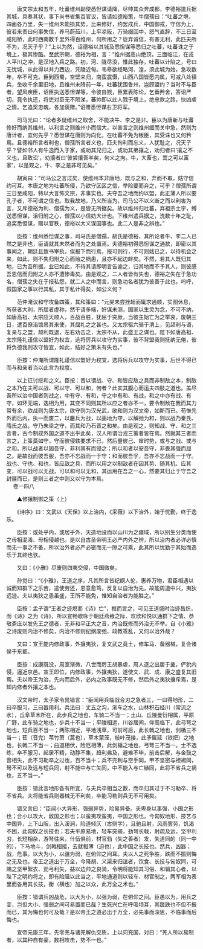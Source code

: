 <!-- { "loadSidebar": true } -->
　　唐文宗太和五年，吐蕃维州副使悉怛谋请降，尽帅其众奔成都，李德裕遣兵据其城，具奏其状，事下尚书省集百官议，皆请如德裕策，牛僧孺曰：“吐蕃之境，四面各万里，失一维州未能损其势，比来修好，约罢戍兵，中国御戎，守信为上，彼若来责曰何事失信，养马蔚茹川，上平凉阪，万骑缀回中，怒气直辞，不三日至咸阳桥，此时西南数千里外得百维州，何所用之？徒弃诚信，有害无利，此匹夫所不为，况天子乎？”上以为然，诏德裕以其城及悉怛谋等悉归之吐蕃，吐蕃诛之于境上，极其惨酷。至武宗朝，德裕为相，言：“维州据高山绝顶，三面临江，在戎人平川之冲，是汉地入兵之路。初，河、陇尽没，惟此独存，吐蕃以计陷之，号曰无忧城，从此得以并力西边，凭陵近甸。韦皋欲经略河、湟，须此城为始，急攻数年，卒不可克。臣到西蜀，空壁来归，南蛮震慑，山西八国皆愿内属，可减八处镇兵，坐收千余里旧地，且维州未降前一年，吐蕃犹围鲁州，岂顾盟约？当时不与臣者，望风疾臣，诏臣执送悉怛谋等，令彼自戮，臣累表陈论，乞垂矜舍，答诏严切，竟令执还，将吏对臣无不陨涕，蕃帅即以此人戮于境上，绝忠款之路，快凶虐之情。乞追奖忠魂，各加褒赠。”诏赠悉怛谋右卫将军。

　　司马光曰：“论者多疑维州之取舍，不能决牛、李之是非。臣以为唐新与吐蕃修好而纳其维州，以利言之则维州小而信大，以害言之则维州缓而关中急，然则为唐计者，宜何先乎？悉怛谋在唐则为向化，在吐蕃不免为叛臣，其受诛也又何矜焉。且德裕所言者利也，僧孺所言者义也，匹夫徇利而忘义，人犹耻之，况天子乎？譬如邻人有牛逸而入于家，或劝其兄归之，或劝其弟攘之，劝归者曰‘攘之不义也，且致讼’，劝攘者曰‘彼尝攘吾羊矣，何义之拘。牛，大畜也，鬻之可以富家’，以是观之，牛、李之是非可见矣。”

　　胡寅曰：“司马公之言过矣，使维州本非唐地，既与之和，弃而不取，姑守信约可耳。本唐之地为吐蕃所侵，乃欲守区区之信，举险要而弃之，可乎？僧孺所谓三日至咸阳，特以大言怖文宗，非事实也。夫夺吾之地而约以盟，此正蒲人所以要孔子者，不可谓之信也。取我故地，乃义所当为，司马公不以义断之而以利害为言，又斥德裕为利、僧孺为义，是皆无所据矣。故以维州归吐蕃，弃祖宗土宇，缚送悉怛谋，沮归附之心，僧孺以小信妨大计也。下维州遣兵据之，洗数十年之耻，追奖悉怛谋，赠以官秩，德裕以大义谋国事也。此二人是非之辨也。”

　　臣按：维州悉怛谋之事，司马氏是僧孺，胡氏是德裕，其所论者牛、李二人已然之是非也，臣请就其未然者而为之处置焉。夫德裕初得悉怛谋之通款，即密以其事闻之，朝廷且致书宰执，俟报下而行焉，报可则行，不可则姑已之，以待机会之来，如此，则不失归附之心而贻之祸患，且亦不起边衅矣。不然，若其人既归其地，已为吾所据，业已如此，不待其请即明言告谕之，归其地而不予其人，则彼感吾恩信而归附之人亦不遭惨毒矣。由是观之，二人者皆有失也，德裕之失在于急功名，僧孺之失在于报私怨，就二人之中而言，则急功名者犹为彼善于此也。呜呼，假国家之事以行其私，其于私计得矣，如公义何？

　　范仲淹议和守攻备四策，其和策曰：“元昊未尝挫衄而辄求通顺，实图休息，所获者大利，所屈者虚称，然干请多端，奸谋未测，国家以生灵为念，不可不纳，如唐高祖、太宗应天顺人，百战百胜，犹屈于突厥，当彼主始亡为之举哀，废朝三日，遣百僚诣馆吊其来使，其屈礼之之甚也。又太宗驱六骑于渭上，见颉利与语，复亲与之盟，颉利既退，左右劝击之，太宗不从，此盛王之谋也。陛下如唐高祖、太宗隆礼谨信以盟好为权宜，选将厉兵以攻守为实事，彼不背盟我则抚纳无倦，彼将负德我则攻守皆宜，如此，结好之策未有失也。”

　　臣按：仲淹所谓隆礼谨信以盟好为权宜，选将厉兵以攻守为实事，后世不得已而与和亲者当以此言为权度。

　　以上征讨绥和之义。臣按：昔以谓战、守、和皆应敌之具而非制敌之本，制敌之本乃在夫可以战、可以守、可以和，何者？此实其腹心而运夫四肢之道也。盖尽吾所以治中国者则战之，中有守、有和，守之中有和、有战，和之中亦有战、有守，如环无端，迭相为用，其变不同则其所以应之者亦不一，要令制敌在我而其力常有余，欲战则为唐太宗，欲守则为汉光武，欲和则为汉文帝，如斯而已。苟惟先外而后内，执一而废二，以鏖兵为战，以画地为守，以解弛为和，则以战乃秦氏、隋氏之战，守乃朱梁之守，而其和乃石晋之和矣。由是观之，则知战、守、和之三言者，古今制驭外国之道不出乎此矣，汉人所谓治戎三策者皆在焉。然就其三者而言之，上策莫如守，守而彼侵轶要求不已，然后量彼己、审时势，或与之战、或与之和。所以战者以固吾守，非利其有而侵之；所以和者以安吾守，非畏其强而屈之。是故战而彼吾服，吾亦不忘战而一于守；和而彼吾孚，吾亦不忘战而一于守。战也、守也、和也，皆应敌之具，而所以用之以制敌者在因其势、随其机、应其变，可以战可以无战，可以和可以无和，其运用在吾之一心，然要其归止于守吾之封疆而已，是则三者之中则又以守为本焉。  
　 
卷一四八

　　▲修攘制御之策（上）

　　《诗序》曰：文武以《天保》以上治内，《采薇》以下治外，始于忧勤，终于逸乐。

　　臣按：或处乎内，或居乎外，天造地设而以山川为之疆域，所以别生分类而使之毋相混淆、毋相侵越也。是以自古圣帝明王必严内外之辨，所以治内者必详必慎而无一事之不备，所以治外者必严必密而无一隙之可乘，此其所以忧勤于其始而逸乐于其终也欤。

　　又曰：《小雅》尽废则四夷交侵，中国微矣。

　　孙觉曰：“《小雅》，王道之序，凡其所言皆纪纲人伦，惠养万物，君臣相遇以诚而知群下之乐苦，遣使劳还，恩意愈笃，反复以自治为先，故能周道中兴，夷狄远迹。夫以夷狄之患虽盛，王所不能免，惟知自治者为能胜之。”

　　臣按：孟子谓“王者之迹熄而《诗》亡”，推而言之，可见王道盛时治迹昌炽，而《诗》之为《诗》，所以宣畅歌咏于朝廷燕飨之际、欢欣和悦以通群下之情、恭敬斋庄以发先王之德者，无非和平正大之音，内治既修而外治无不举。自《小雅》之诗废则内治不修矣，内治不修则纪纲废弛、政教乖乱，又何以治外哉？

　　又曰：宣王能内修政事，外攘夷狄，复文武之竟土，修车马、备器械，复会诸侯于东都。

　　臣按：成康既没，周室渐微，八世而厉王胡暴虐，周人逐之出居于彘，俨狁内侵，逼近京邑。宣王即位，内修政事，外攘夷狄，遂使文、武、成、康之盛复其旧焉。夫以帝王为治，先内而后外，必内之政事既无不修，然后外之夷狄攘斥焉，是知内修者外攘之本也。

　　汉文帝时，太子家令晁错言：“臣闻用兵临战合刃之急者三，一曰得地形，二曰卒服习，三曰器用利。兵法曰：丈五之沟，渐车之水，山林积石经川（常流之水），丘阜草木所在，此步兵之地也，车骑二不当一；土山、丘陵曼衍相属，平原广野，此车骑之地也，步兵十不当一；平陵相远，川谷居间，仰高临下，此弓弩之地也，短兵百不当一；两陈相近，平地浅草，可前可后，此长戟之地也，剑楯三不当一；萑（音完）苇竹萧（蒿也），草木蒙笼，枝叶茂接，此矛鋋延（铁把）之地也，长戟二不当一；曲道相伏，险厄相薄，此剑楯之地也，弓弩三不当一。士不选练，卒不服习，起居不精，动静不集，趋利弗及，避难不毕，前击后解，与金鼓之音相失，此不习勒卒之过也，百不当十；兵不完利与空手同，甲不坚密与袒裼同，弩不可以及远与短兵同，射不能中与亡矢同，中不能入与亡镞同，此将不省兵之祸也，五不当一。”

　　臣按：错此言地形各有所宜，与夫兵卒相当之数，而卒归其过于不习勒卒、将不省兵。夫将能省兵则器械无不利矣，卒能习勒则兵无不可用矣。

　　错又言曰：“臣闻小大异形，强弱异势，险易异备。夫卑身以事强，小国之形也；合小以攻大，敌国之形也；以蛮夷攻蛮夷，中国之形也。今匈奴地形、技艺与中国异，上下山阪，出入溪涧，险道倾仄（古侧字），且驰且射，风雨罢劳，饥渴不困，此匈奴之长技也；若夫平原易地，轻车突骑，劲弩长戟，射疏及远，坚甲利刃，长短相杂，游弩往来，什伍俱前，材官驺（矢之善者）发，矢道同的（同一中的），下马地斗，剑戟相接，去就相薄（迫也），此中国之长技也。然兵，凶器；战，危事。以大为小，以疆为弱，在俯仰之间耳。夫以人之死争胜，跌而不振则悔之无及也。帝王之道出于万全，今降胡、义渠来归谊者，饮食、长技与匈奴同，可赐之坚甲絮衣、劲弓利矢，益以边帅之良骑，令明将能知其习俗、和辑其心者，以陛下之明约将之，即有险阻以此当之，平地通道则以轻车、材官制之，两军相为表里而各用其长技，衡（横也）加之以众，此万全之术也。”

　　臣按：错谓兵凶战危，以大为小，以强为弱，在俯仰之间。臣愚以为，用兵之变，岂但大小、强弱之间可易置而已哉？生死兴亡在呼吸顷耳，其蹉跌也不但不振而已，其为悔也何可及哉？是以帝王之道必出于万全，必先事而深思，不临事而后悔也。

　　宣帝元康三年，先零羌与诸羌解仇交质，上以问充国，对曰：“羌人所以易制者，以其种自有豪，数相攻击，势不一也。”

